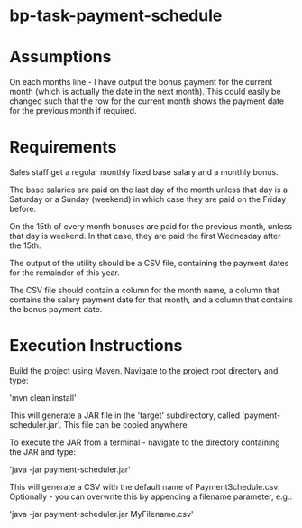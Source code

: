bp-task-payment-schedule
========================

Assumptions
========================
On each months line - I have output the bonus payment for the current month (which is actually the date in the next month). This could easily be changed such that the row for the current month shows the payment date for the previous month if required.


Requirements
========================
Sales staff get a regular monthly fixed base salary and a monthly bonus.

The base salaries are paid on the last day of the month unless that day is a Saturday or a Sunday (weekend) in which case they are paid on the Friday before.

On the 15th of every month bonuses are paid for the previous month, unless that day is weekend. In that case, they are paid the first Wednesday after the 15th.

The output of the utility should be a CSV file, containing the payment dates for the remainder of this year. 

The CSV file should contain a column for the month name, a column that contains the salary payment date for that month, and a column that contains the bonus payment date.

Execution Instructions
======================
Build the project using Maven. Navigate to the project root directory and type:

'mvn clean install' 

This will generate a JAR file in the 'target' subdirectory, called 'payment-scheduler.jar'. This file can be copied anywhere.

To execute the JAR from a terminal - navigate to the directory containing the JAR and type:

'java -jar payment-scheduler.jar'

This will generate a CSV with the default name of PaymentSchedule.csv. Optionally - you can overwrite this by appending a filename parameter, e.g.:

'java -jar payment-scheduler.jar MyFilename.csv'
